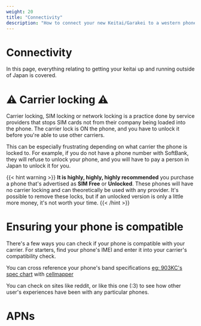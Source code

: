 ```yaml
---
weight: 20
title: "Connectivity"
description: "How to connect your new Keitai/Garakei to a western phone network."
---
```

# Connectivity
In this page, everything relating to getting your keitai up and running outside of Japan is covered.
# ⚠️ Carrier locking ⚠️
Carrier locking, SIM locking or network locking is a practice done by service providers that stops SIM cards not from their company being loaded into the phone. The carrier lock is ON the phone, and you have to unlock it before you're able to use other carriers.

This can be especially frustrating depending on what carrier the phone is locked to. For example, if you do not have a phone number with SoftBank, they will refuse to unlock your phone, and you will have to pay a person in Japan to unlock it for you.

{{< hint warning >}}
**It is highly, highly, highly recommended** you purchase a phone that's advertised as **SIM Free** or **Unlocked**. These phones will have no carrier locking and can theoretically be used with any provider. It's possible to remove these locks, but if an unlocked version is only a little more money, it's not worth your time.
{{< /hint >}}

# Ensuring your phone is compatible
There's a few ways you can check if your phone is compatible with your carrier. For starters, find your phone's IMEI and enter it into your carrier's compatibility check.

You can cross reference your phone's band specifications [eg: 903KC's spec chart](https://www.ymobile.jp/lineup/band/pdf/903kc_band.pdf ) with [cellmapper](https://www.cellmapper.net/map?)

You can check on sites like reddit, or like this one (:3) to see how other user's experiences have been with any particular phones.
# APNs